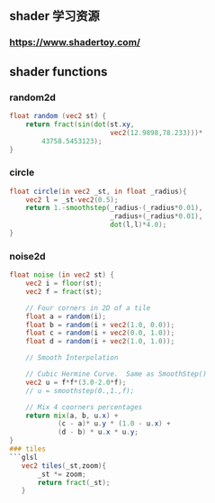 ## shader 学习资源
### https://www.shadertoy.com/


## shader functions

### random2d 
```glsl
float random (vec2 st) {
    return fract(sin(dot(st.xy,
                         vec2(12.9898,78.233)))*
        43758.5453123);
}

```
### circle
```glsl
float circle(in vec2 _st, in float _radius){
    vec2 l = _st-vec2(0.5);
    return 1.-smoothstep(_radius-(_radius*0.01),
                         _radius+(_radius*0.01),
                         dot(l,l)*4.0);
}

```
### noise2d
```glsl
float noise (in vec2 st) {
    vec2 i = floor(st);
    vec2 f = fract(st);

    // Four corners in 2D of a tile
    float a = random(i);
    float b = random(i + vec2(1.0, 0.0));
    float c = random(i + vec2(0.0, 1.0));
    float d = random(i + vec2(1.0, 1.0));

    // Smooth Interpolation

    // Cubic Hermine Curve.  Same as SmoothStep()
    vec2 u = f*f*(3.0-2.0*f);
    // u = smoothstep(0.,1.,f);

    // Mix 4 coorners percentages
    return mix(a, b, u.x) +
            (c - a)* u.y * (1.0 - u.x) +
            (d - b) * u.x * u.y;
}
### tiles
```glsl
   vec2 tiles(_st,zoom){
       _st *= zoom;
       return fract(_st);
   }
```
